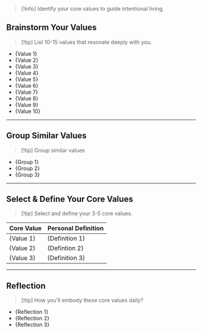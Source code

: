 > [!info] Identify your core values to guide intentional living.

## Brainstorm Your Values

> [!tip] List 10-15 values that resonate deeply with you.

- {Value 1}
- {Value 2}
- {Value 3}
- {Value 4}
- {Value 5}
- {Value 6}
- {Value 7}
- {Value 8}
- {Value 9}
- {Value 10}

---

## Group Similar Values

> [!tip] Group similar values

- {Group 1}
- {Group 2}
- {Group 3}

---

## Select & Define Your Core Values

> [!tip] Select and define your 3-5 core values.

| Core Value | Personal Definition |
| ---------- | ------------------- |
| {Value 1}  | {Definition 1}      |
| {Value 2}  | {Defintion 2}       |
| {Value 3}  | {Definition 3}      |

---

## Reflection

> [!tip] How you'll embody these core values daily?

- {Reflection 1}
- {Reflection 2}
- {Reflection 3}
